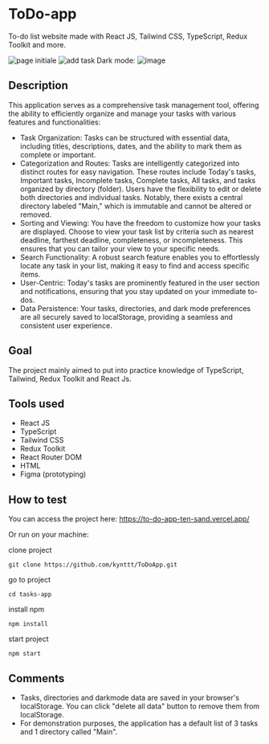 # ToDo-app
To-do list website made with React JS, Tailwind CSS, TypeScript, Redux Toolkit and more.

![page initiale](https://gdurl.com/APRA)
![add task](https://gdurl.com/DKvIG)
Dark mode:
![image](https://gdurl.com/Sm7D)

## Description

This application serves as a comprehensive task management tool, offering the ability to efficiently organize and manage your tasks with various features and functionalities:

- Task Organization: Tasks can be structured with essential data, including titles, descriptions, dates, and the ability to mark them as complete or important.
- Categorization and Routes: Tasks are intelligently categorized into distinct routes for easy navigation. These routes include Today's tasks, Important tasks, Incomplete tasks, Complete tasks, All tasks, and tasks organized by directory (folder). Users have the flexibility to edit or delete both directories and individual tasks. Notably, there exists a central directory labeled "Main," which is immutable and cannot be altered or removed.
- Sorting and Viewing: You have the freedom to customize how your tasks are displayed. Choose to view your task list by criteria such as nearest deadline, farthest deadline, completeness, or incompleteness. This ensures that you can tailor your view to your specific needs.
- Search Functionality: A robust search feature enables you to effortlessly locate any task in your list, making it easy to find and access specific items.
- User-Centric: Today's tasks are prominently featured in the user section and notifications, ensuring that you stay updated on your immediate to-dos.
- Data Persistence: Your tasks, directories, and dark mode preferences are all securely saved to localStorage, providing a seamless and consistent user experience.
## Goal

The project mainly aimed to put into practice knowledge of TypeScript, Tailwind, Redux Toolkit and React Js.

## Tools used

- React JS
- TypeScript
- Tailwind CSS
- Redux Toolkit
- React Router DOM
- HTML
- Figma (prototyping)

## How to test

You can access the project here: https://to-do-app-ten-sand.vercel.app/

Or run on your machine:

clone project
```
git clone https://github.com/kynttt/ToDoApp.git
```
go to project
```
cd tasks-app
```
install npm
```
npm install
```
start project
```
npm start
```

## Comments

- Tasks, directories and darkmode data are saved in your browser's localStorage. You can click "delete all data" button to remove them from localStorage.
- For demonstration purposes, the application has a default list of 3 tasks and 1 directory called "Main".

